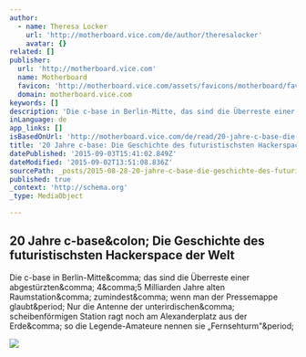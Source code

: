 ```yaml
---
author:
  - name: Theresa Locker
    url: 'http://motherboard.vice.com/de/author/theresalocker'
    avatar: {}
related: []
publisher:
  url: 'http://motherboard.vice.com'
  name: Motherboard
  favicon: 'http://motherboard.vice.com/assets/favicons/motherboard/favicon-16x16.png?v20150728212856'
  domain: motherboard.vice.com
keywords: []
description: 'Die c-base in Berlin-Mitte, das sind die Überreste einer abgestürzten, 4,5 Milliarden Jahre alten Raumstation, zumindest, wenn man der Pressemappe glaubt. Nur die Antenne der unterirdischen, scheibenförmigen Station ragt noch am Alexanderplatz aus der Erde, so die Legende-Amateure nennen sie „Fernsehturm".'
inLanguage: de
app_links: []
isBasedOnUrl: 'http://motherboard.vice.com/de/read/20-jahre-c-base-die-geschichte-des-futuristischsten-hackerspace-der-welt'
title: '20 Jahre c-base: Die Geschichte des futuristischsten Hackerspace der Welt'
datePublished: '2015-09-03T15:41:02.849Z'
dateModified: '2015-09-02T13:51:08.836Z'
sourcePath: _posts/2015-08-28-20-jahre-c-base-die-geschichte-des-futuristischsten-hackers.md
published: true
_context: 'http://schema.org'
_type: MediaObject

---
```

<article style=""><h1>20 Jahre c-base&amp;colon; Die Geschichte des futuristischsten Hackerspace der Welt</h1><p>Die c-base in Berlin-Mitte&amp;comma; das sind die Überreste einer abgestürzten&amp;comma; 4&amp;comma;5 Milliarden Jahre alten Raumstation&amp;comma; zumindest&amp;comma; wenn man der Pressemappe glaubt&amp;period; Nur die Antenne der unterirdischen&amp;comma; scheibenförmigen Station ragt noch am Alexanderplatz aus der Erde&amp;comma; so die Legende-Amateure nennen sie „Fernsehturm"&amp;period;</p><img src="http://motherboard-images.vice.com/content-images/contentimage/24595/1439482286454189.jpg" /></article>